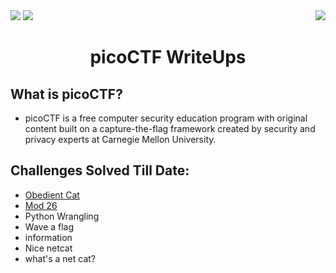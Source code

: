 <div>
   <a href="https://play.picoctf.org/login" alt="picoCTF" height="40"><img src="https://img.shields.io/badge/picoCTF-Online%20CTF%20challenges-green[700]" ></a>
   <img src="https://img.shields.io/badge/picoCTF--Username%3A-hitaarthh-green[700]  height="40"">
   <a href="https://bi0s.in/"><img src="https://img.shields.io/badge/teamBi0s-Hardware-black" align="right"></a>
</div>

<div align="center">
   <h1> picoCTF WriteUps</h1>
</div>

## What is picoCTF?

<div>
 <ul>
   <li>picoCTF is a free computer security education program with original content built on a capture-the-flag framework created by security and privacy experts at Carnegie Mellon University.
   </li>
 <ul>

</div>   

## Challenges Solved Till Date:

- [Obedient Cat](https://github.com/hitaarthh/picoCTF-WriteUps/tree/main/Obedient%20Cat)
- [Mod 26](https://github.com/hitaarthh/picoCTF-WriteUps/tree/main/Mod%2026)
- Python Wrangling
- Wave a flag
- information
- Nice netcat 
- what's a net cat?
